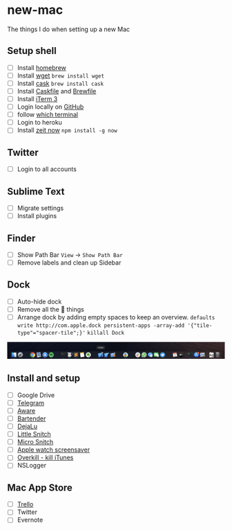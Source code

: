 # new-mac

The things I do when setting up a new Mac


## Setup shell

- [ ] Install [homebrew](https://brew.sh)
- [ ] Install [wget](https://www.gnu.org/software/wget/) `brew install wget`
- [ ] Install [cask](https://github.com/Homebrew/homebrew-cask) `brew install cask`
- [ ] Install [Caskfile](Caskfile) and [Brewfile](Brewfile)
- [ ] Install [iTerm 3](https://www.iterm2.com/version3.html)
- [ ] Login locally on [GitHub](https://help.github.com/en/github/getting-started-with-github/set-up-git)
- [ ] follow [which terminal](https://github.com/iSame7/which-terminal)
- [ ] Login to heroku
- [ ] Install [zeit now](https://zeit.co/) `npm install -g now`

## Twitter

- [ ] Login to all accounts

## Sublime Text

- [ ] Migrate settings
- [ ] Install plugins

## Finder

- [ ] Show Path Bar `View` -> `Show Path Bar`
- [ ] Remove labels and clean up Sidebar

## Dock

- [ ] Auto-hide dock
- [ ] Remove all the  things
- [ ] Arrange dock by adding empty spaces to keep an overview. `defaults write http://com.apple.dock persistent-apps -array-add '{"tile-type"="spacer-tile";}'` `killall Dock`

<img src="Screenshot.png" width="600">

## Install and setup

- [ ] Google Drive
- [ ] [Telegram](https://itunes.apple.com/us/app/telegram/id747648890?mt=12)
- [ ] [Aware](https://itunes.apple.com/us/app/aware/id1082170746?mt=12)
- [ ] [Bartender](https://www.macbartender.com/)
- [ ] [DejaLu](https://dejalu.me/)
- [ ] [Little Snitch](https://www.obdev.at/products/littlesnitch/index.html)
- [ ] [Micro Snitch](https://www.obdev.at/products/microsnitch/index.html)
- [ ] [Apple watch screensaver](http://www.rasmusnielsen.dk/applewatch/)
- [ ] [Overkill - kill iTunes](https://github.com/KrauseFx/overkill-for-mac/releases/download/1.0/Overkill.zip)
- [ ] NSLogger

## Mac App Store

- [ ] [Trello](https://itunes.apple.com/us/app/trello/id1278508951?mt=12)
- [ ] Twitter
- [ ] Evernote
